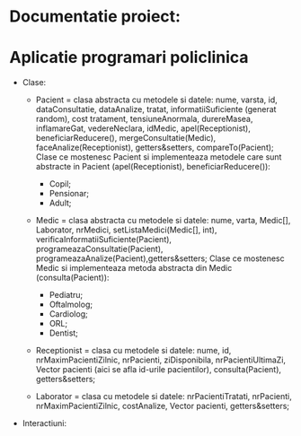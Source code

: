 # Documentatie proiect:
# Aplicatie programari policlinica

- Clase:

    - Pacient = clasa abstracta cu metodele si datele: nume, varsta, id, dataConsultatie, dataAnalize, tratat, informatiiSuficiente (generat random), cost tratament, tensiuneAnormala, durereMasea, inflamareGat, vedereNeclara, idMedic, apel(Receptionist), beneficiarReducere(), mergeConsultatie(Medic), faceAnalize(Receptionist), getters&setters, compareTo(Pacient);
    	Clase ce mostenesc Pacient si implementeaza metodele care sunt abstracte in Pacient (apel(Receptionist), beneficiarReducere()):
		- Copil;
		- Pensionar;
		- Adult;

    - Medic = clasa abstracta cu metodele si datele: nume, varta, Medic[], Laborator, nrMedici, setListaMedici(Medic[], int), verificaInformatiiSuficiente(Pacient), programeazaConsultatie(Pacient), programeazaAnalize(Pacient),getters&setters;
    	Clase ce mostenesc Medic si implementeaza metoda abstracta din Medic (consulta(Pacient)):
		- Pediatru;
		- Oftalmolog;
		- Cardiolog;
		- ORL;
		- Dentist;
	
    - Receptionist = clasa cu metodele si datele: nume, id, nrMaximPacientiZilnic, nrPacienti, ziDisponibila, nrPacientiUltimaZi, Vector<Integer> pacienti (aici se afla id-urile pacientilor), consulta(Pacient), getters&setters;
	
    - Laborator = clasa cu metodele si datele: nrPacientiTratati, nrPacienti, nrMaximPacientiZilnic, costAnalize, Vector<Integer> pacienti, getters&setters;
	
- Interactiuni:
	
